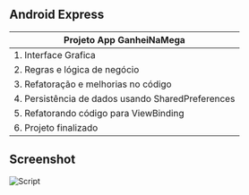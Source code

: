 ## Android Express 
     

| Projeto App GanheiNaMega |
| ----------------------------- |
| 1. Interface Grafica |
| 2. Regras e lógica de negócio |
| 3. Refatoração e melhorias no código |
| 4. Persistência de dados usando SharedPreferences |
| 5. Refatorando código para ViewBinding |
| 6. Projeto finalizado |


## Screenshot
<img arc="https://github.com/Marcel0Sousa/Projetos-Android-Express/blob/GanheiNaMega/screenshot.png" alt="Script">
